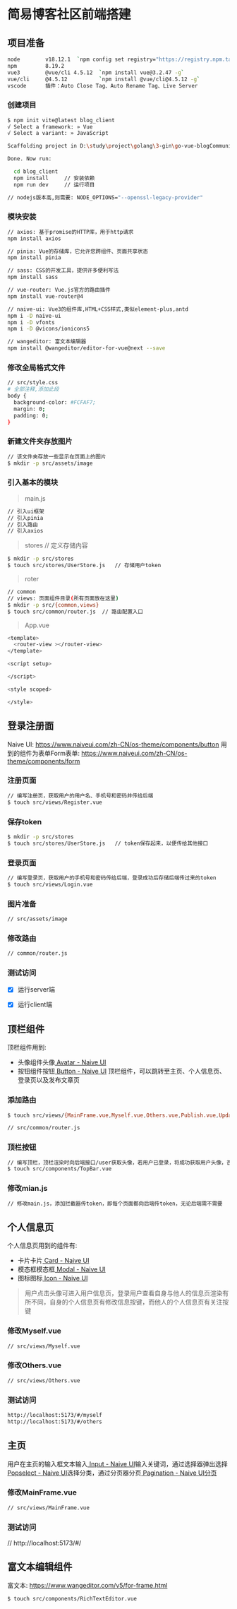 

# 简易博客社区前端搭建
## 项目准备
```bash
node        v18.12.1  `npm config set registry="https://registry.npm.taobao.org/"`
npm         8.19.2
vue3        @vue/cli 4.5.12  `npm install vue@3.2.47 -g`
vue/cli     @4.5.12          `npm install @vue/cli@4.5.12 -g`
vscode      插件：Auto Close Tag、Auto Rename Tag、Live Server
```
### 创建项目
```bash
$ npm init vite@latest blog_client
√ Select a framework: » Vue
√ Select a variant: » JavaScript

Scaffolding project in D:\study\project\golang\3-gin\go-vue-blogCommunity\blog_client\blog_client...

Done. Now run:

  cd blog_client
  npm install     // 安装依赖
  npm run dev     // 运行项目

// nodejs版本高,则需要: NODE_OPTIONS="--openssl-legacy-provider"
```

### 模块安装
```bash
// axios: 基于promise的HTTP库，用于http请求
npm install axios

// pinia: Vue的存储库，它允许您跨组件、页面共享状态
npm install pinia

// sass: CSS的开发工具，提供许多便利写法
npm install sass

// vue-router: Vue.js官方的路由插件
npm install vue-router@4

// naive-ui: Vue3的组件库,HTML+CSS样式,类似element-plus,antd
npm i -D naive-ui
npm i -D vfonts
npm i -D @vicons/ionicons5

// wangeditor: 富文本编辑器
npm install @wangeditor/editor-for-vue@next --save

```
### 修改全局格式文件
```bash
// src/style.css
# 全部注释,添加此段
body {
  background-color: #FCFAF7;
  margin: 0;
  padding: 0;
}

```
### 新建文件夹存放图片
```bash
// 该文件夹存放一些显示在页面上的图片
$ mkdir -p src/assets/image

```
### 引入基本的模块
> main.js
```bash
// 引入ui框架
// 引入pinia
// 引入路由
// 引入axios

```
> stores
// 定义存储内容
```bash
$ mkdir -p src/stores
$ touch src/stores/UserStore.js   // 存储用户token
```
> roter
```bash
// common
// views: 页面组件目录(所有页面放在这里)
$ mkdir -p src/{common,views} 
$ touch src/common/router.js  // 路由配置入口
```
> App.vue
```bash
<template>
  <router-view ></router-view>
</template>

<script setup>

</script>

<style scoped>

</style>

```

## 登录注册面

Naive UI: https://www.naiveui.com/zh-CN/os-theme/components/button
用到的组件为表单Form表单: https://www.naiveui.com/zh-CN/os-theme/components/form

### 注册页面
```bash
// 编写注册页，获取用户的用户名、手机号和密码并传给后端
$ touch src/views/Register.vue 

```
### 保存token
```bash
$ mkdir -p src/stores
$ touch src/stores/UserStore.js   // token保存起来，以便传给其他接口

```
### 登录页面
```bash
// 编写登录页，获取用户的手机号和密码传给后端，登录成功后存储后端传过来的token
$ touch src/views/Login.vue

```
### 图片准备
```bash
// src/assets/image
```
### 修改路由
```bash
// common/router.js
```
### 测试访问
- [x] 运行server端
- [x] 运行client端


## 顶栏组件
顶栏组件用到:
- 头像组件头像[ Avatar - Naive UI](https://www.naiveui.com/zh-CN/os-theme/components/avatar)
- 按钮组件按钮[ Button - Naive UI](https://www.naiveui.com/zh-CN/os-theme/components/button)
顶栏组件，可以跳转至主页、个人信息页、登录页以及发布文章页
### 添加路由
```bash
$ touch src/views/{MainFrame.vue,Myself.vue,Others.vue,Publish.vue,Update.vue,Detail.vue}

// src/common/router.js

```
### 顶栏按钮
```bash
// 编写顶栏，顶栏渲染时向后端接口/user获取头像，若用户已登录，将成功获取用户头像，否则可跳转至登录页
$ touch src/components/TopBar.vue

```
### 修改mian.js
```bash
// 修改main.js，添加拦截器传token，即每个页面都向后端传token，无论后端需不需要

```

## 个人信息页
个人信息页用到的组件有:
- 卡片卡片[ Card - Naive UI](https://www.naiveui.com/zh-CN/os-theme/components/card)
- 模态框模态框[ Modal - Naive UI](https://www.naiveui.com/zh-CN/os-theme/components/modal)
- 图标图标[ Icon - Naive UI](https://www.naiveui.com/zh-CN/os-theme/components/icon)
> 用户点击头像可进入用户信息页，登录用户查看自身与他人的信息页渲染有所不同，自身的个人信息页有修改信息按键，而他人的个人信息页有关注按键
### 修改Myself.vue
```bash
// src/views/Myself.vue
```
### 修改Others.vue
```bash
// src/views/Others.vue
```
### 测试访问
```bash
http://localhost:5173/#/myself
http://localhost:5173/#/others
```

## 主页
用户在主页的输入框文本输入[ Input - Naive UI](https://www.naiveui.com/zh-CN/os-theme/components/input)输入关键词，通过选择器弹出选择[ Popselect - Naive UI](https://www.naiveui.com/zh-CN/os-theme/components/popselect)选择分类，通过分页器分页[ Pagination - Naive UI分页](https://www.naiveui.com/zh-CN/os-theme/components/pagination)

### 修改MainFrame.vue
```bash
// src/views/MainFrame.vue
```
### 测试访问
// http://localhost:5173/#/

## 富文本编辑组件
富文本: https://www.wangeditor.com/v5/for-frame.html
```bash
$ touch src/components/RichTextEditor.vue

```
